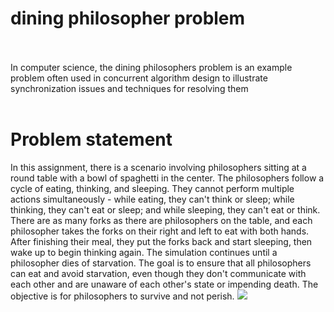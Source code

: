 

<h1>dining philosopher problem</h1>

<br><br>
  In computer science, the dining philosophers problem is an example problem often used in concurrent algorithm design to illustrate synchronization issues and techniques for resolving them
  <br><br>
  <h1>Problem statement</h1>
  <tr/>
  In this assignment, there is a scenario involving philosophers sitting at a round table with a bowl of spaghetti in the center. The philosophers follow a cycle of eating, thinking, and sleeping. They cannot perform multiple actions simultaneously - while eating, they can't think or sleep; while thinking, they can't eat or sleep; and while sleeping, they can't eat or think. There are as many forks as there are philosophers on the table, and each philosopher takes the forks on their right and left to eat with both hands. After finishing their meal, they put the forks back and start sleeping, then wake up to begin thinking again. The simulation continues until a philosopher dies of starvation. The goal is to ensure that all philosophers can eat and avoid starvation, even though they don't communicate with each other and are unaware of each other's state or impending death. The objective is for philosophers to survive and not perish.
  <img src="table.png">

